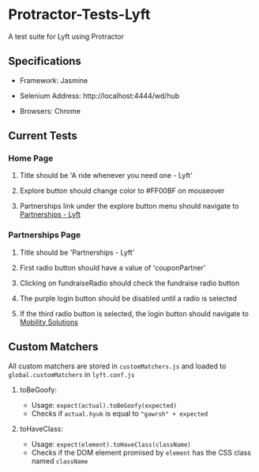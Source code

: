 # Protractor-Tests-Lyft

A test suite for Lyft using Protractor

## Specifications

- Framework: Jasmine

- Selenium Address: http://localhost:4444/wd/hub

- Browsers: Chrome

## Current Tests

### Home Page

1. Title should be 'A ride whenever you need one - Lyft'

2. Explore button should change color to #FF00BF on mouseover

3. Partnerships link under the explore button menu should navigate to [Partnerships - Lyft](https://www.lyft.com/partnerships)

### Partnerships Page

1. Title should be 'Partnerships - Lyft'

2. First radio button should have a value of 'couponPartner'

3. Clicking on fundraiseRadio should check the fundraise radio button

4. The purple login button should be disabled until a radio is selected

5. If the third radio button is selected, the login button should navigate to [Mobility Solutions](http://get.lyft.com/mobility-solutions/')

## Custom Matchers
All custom matchers are stored in `customMatchers.js` and loaded to `global.customMatchers` in `lyft.conf.js`

1. toBeGoofy:
    * Usage: `expect(actual).toBeGoofy(expected)`
    * Checks if `actual.hyuk` is equal to `"gawrsh" + expected`

2. toHaveClass:
    * Usage: `expect(element).toHaveClass(className)`
    * Checks if the DOM element promised by `element` has the CSS class named `className`